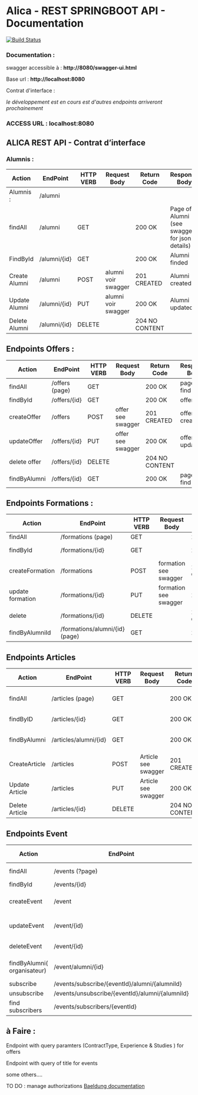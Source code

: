 # Alica - REST SPRINGBOOT API  - Documentation

[![Build Status](https://codefirst.iut.uca.fr/api/badges/SportsSpot/SportsSpot/status.svg)](https://codefirst.iut.uca.fr/SportsSpot/SportsSpot)

### Documentation : 
swagger accessible à :
**http://8080/swagger-ui.html**

Base url : **http://localhost:8080**

Contrat d'interface : 

*le développement est en cours est d'autres endpoints arriveront prochainement*




### ACCESS URL : localhost:8080


## ALICA REST API - Contrat d’interface

### Alumnis :

| Action | EndPoint | HTTP VERB | Request Body | Return Code | Response Body |
| --- | --- | --- | --- | --- | --- |
| Alumnis :  | /alumni |  |  |  |  |
| findAll | /alumni | GET |  | 200 OK  | Page of Alumni (see swagger for json details) |
| FindById | /alumni/{id} | GET |  | 200 OK  | Alumni finded |
| Create Alumni | /alumni | POST | alumni voir swagger | 201 CREATED | Alumni created |
| Update Alumni | /alumni/{id} | PUT | alumni voir swagger | 200 OK  | Alumni updated |
| Delete Alumni | /alumni/{id} | DELETE |  | 204 NO CONTENT |  |


## Endpoints Offers : 

| Action         | EndPoint           | HTTP VERB | Request Body       | Return Code      | Response Body          |
|----------------|--------------------|-----------|--------------------|------------------|------------------------|
| findAll        | /offers (page)     | GET       |                    | 200 OK           | page of find           |
| findById       | /offers/{id}       | GET       |                    | 200 OK           | offer find             |
| createOffer    | /offers            | POST      | offer see swagger  | 201 CREATED      | offer created          |
| updateOffer    | /offers/{id}       | PUT       | offer see swagger  | 200 OK           | offer updated          |
| delete offer   | /offers/{id}       | DELETE    |                    | 204 NO CONTENT   |                        |
| findByAlumni   | /offers/{id}       | GET       |                    | 200 OK           | page of find           |


## Endpoints Formations : 

| Action | EndPoint | HTTP VERB | Request Body | Return Code | Response Body |
| --- | --- | --- | --- | --- | --- |
| findAll | /formations (page) | GET |  | 200 OK  | Page find |
| findById | /formations/{id} | GET |  | 200 OK  | Formation find |
| createFormation | /formations | POST | formation see swagger | 201 CREATED | formation created |
| update formation | /formations/{id} | PUT | formation see swagger | 200 OK  | formation updated |
| delete | /formations/{id} | DELETE |  | 204 NO COTENT |  |
| findByAlumniId | /formations/alumni/{id} (page) | GET |  | 200 OK  | page of find |


## Endpoints Articles 

| Action | EndPoint | HTTP VERB | Request Body | Return Code | Response Body |
| --- | --- | --- | --- | --- | --- |
| findAll | /articles (page) | GET |  | 200 OK  | page Articles find |
| findByID | /articles/{id} | GET |  | 200 OK  | article find |
| findByAlumni | /articles/alumni/{id} | GET |  | 200 OK  | Page of articles find |
| CreateArticle | /articles | POST | Article see swagger | 201 CREATED | Article created |
| Update Article | /articles | PUT | Article see swagger | 200 OK  | Article updated |
| Delete Article | /articles/{id} | DELETE |  | 204 NO CONTENT |  |

## Endpoints Event 

| Action | EndPoint | HTTP VERB | Request Body | Return Code | Response Body |
| --- | --- | --- | --- | --- | --- |
| findAll | /events (?page) | GET |  | 200 OK  | page of Events |
| findById | /events/{id} | GET |  | 200 OK  | event find |
| createEvent | /event | POST | event see swagger | 201 CREATED | event created |
| updateEvent | /event/{id} | PUT | event see swagger | 200 OK  | event updated |
| deleteEvent | /event/{id} | DELETE |  | 204 NO CONTENT |  |
| findByAlumni( organisateur)  | /event/alumni/{id} | GET |  | 200 OK  | page of events find |
| subscribe | /events/subscribe/{eventId}/alumni/{alumniId} | GET |  | 200 OK |  |
| unsubscribe | /events/unsubscribe/{eventId}/alumni/{alumniId} | GET |  | 200 OK |  |
| find subscribers | /events/subscribers/{eventId} | GET |  | 200 OK  | List of Alumnis |
## à Faire :

Endpoint with query paramters (ContractType, Experience & Studies ) for offers

Endpoint with query of title for events

some others....

TO DO : manage authorizations 
[Baeldung documentation](https://www.baeldung.com/role-and-privilege-for-spring-security-registration)

